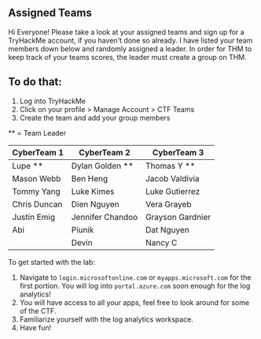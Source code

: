 ## Assigned Teams


Hi Everyone! Please take a look at your assigned teams and sign up for a TryHackMe account, if you haven't done so already.
I have listed your team members down below and randomly assigned a leader.
In order for THM to keep track of your teams scores, the leader must create a group on THM.

## To do that:
1. Log into TryHackMe
2. Click on your profile > Manage Account > CTF Teams
3. Create the team and add your group members


** = Team Leader

| CyberTeam 1   | CyberTeam 2      | CyberTeam 3      |
| ------------- | ---------------- | ---------------- |
| Lupe **       | Dylan Golden **  | Thomas Y **      |
| Mason Webb    | Ben Heng         | Jacob Valdivia   |
| Tommy Yang    | Luke Kimes       | Luke Gutierrez   |
| Chris Duncan  | Dien Nguyen      | Vera Grayeb      |
| Justin Emig   | Jennifer Chandoo | Grayson Gardnier |
| Abi           | Piunik           | Dat Nguyen       |
|               | Devin            | Nancy C          |

To get started with the lab:

1. Navigate to `login.microsoftonline.com` or `myapps.microsoft.com` for the first portion. You will log into `portal.azure.com` soon enough for the log analytics!
2. You will have access to all your apps, feel free to look around for some of the CTF.
3. Familiarize yourself with the log analytics workspace.
4. Have fun!